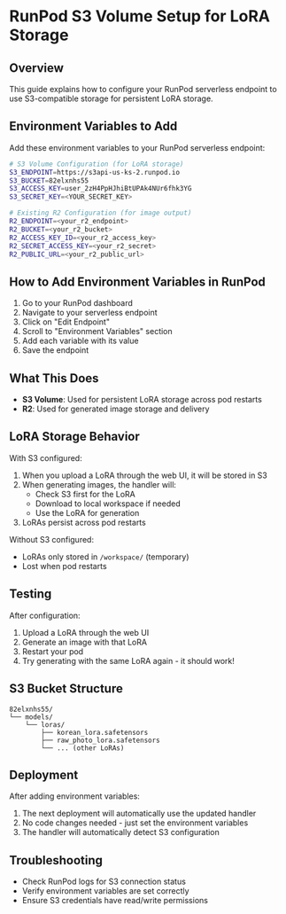 # RunPod S3 Volume Setup for LoRA Storage

## Overview
This guide explains how to configure your RunPod serverless endpoint to use S3-compatible storage for persistent LoRA storage.

## Environment Variables to Add

Add these environment variables to your RunPod serverless endpoint:

```bash
# S3 Volume Configuration (for LoRA storage)
S3_ENDPOINT=https://s3api-us-ks-2.runpod.io
S3_BUCKET=82elxnhs55
S3_ACCESS_KEY=user_2zH4PpHJhiBtUPAk4NUr6fhk3YG
S3_SECRET_KEY=<YOUR_SECRET_KEY>

# Existing R2 Configuration (for image output)
R2_ENDPOINT=<your_r2_endpoint>
R2_BUCKET=<your_r2_bucket>
R2_ACCESS_KEY_ID=<your_r2_access_key>
R2_SECRET_ACCESS_KEY=<your_r2_secret>
R2_PUBLIC_URL=<your_r2_public_url>
```

## How to Add Environment Variables in RunPod

1. Go to your RunPod dashboard
2. Navigate to your serverless endpoint
3. Click on "Edit Endpoint"
4. Scroll to "Environment Variables" section
5. Add each variable with its value
6. Save the endpoint

## What This Does

- **S3 Volume**: Used for persistent LoRA storage across pod restarts
- **R2**: Used for generated image storage and delivery

## LoRA Storage Behavior

With S3 configured:
1. When you upload a LoRA through the web UI, it will be stored in S3
2. When generating images, the handler will:
   - Check S3 first for the LoRA
   - Download to local workspace if needed
   - Use the LoRA for generation
3. LoRAs persist across pod restarts

Without S3 configured:
- LoRAs only stored in `/workspace/` (temporary)
- Lost when pod restarts

## Testing

After configuration:
1. Upload a LoRA through the web UI
2. Generate an image with that LoRA
3. Restart your pod
4. Try generating with the same LoRA again - it should work!

## S3 Bucket Structure

```
82elxnhs55/
└── models/
    └── loras/
        ├── korean_lora.safetensors
        ├── raw_photo_lora.safetensors
        └── ... (other LoRAs)
```

## Deployment

After adding environment variables:
1. The next deployment will automatically use the updated handler
2. No code changes needed - just set the environment variables
3. The handler will automatically detect S3 configuration

## Troubleshooting

- Check RunPod logs for S3 connection status
- Verify environment variables are set correctly
- Ensure S3 credentials have read/write permissions